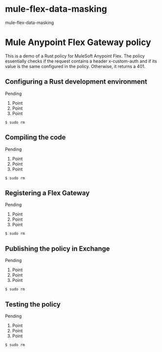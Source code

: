 # mule-flex-data-masking
 mule-flex-data-masking

# Mule Anypoint Flex Gateway policy
This is a demo of a Rust policy for MuleSoft Anypoint Flex. The policy essentially checks if the request contains a header x-custom-auth and if its value is the same configured in the policy. Otherwise, it returns a 401.

## Configuring a Rust development environment

Pending

1. Point
1. Point
1. Point

`$ sudo rm`

## Compiling the code
Pending

1. Point
1. Point
1. Point

`$ sudo rm`


## Registering a Flex Gateway
Pending

1. Point
1. Point
1. Point

`$ sudo rm`


## Publishing the policy in Exchange
Pending

1. Point
1. Point
1. Point

`$ sudo rm`


## Testing the policy
Pending

1. Point
1. Point
1. Point

`$ sudo rm`
